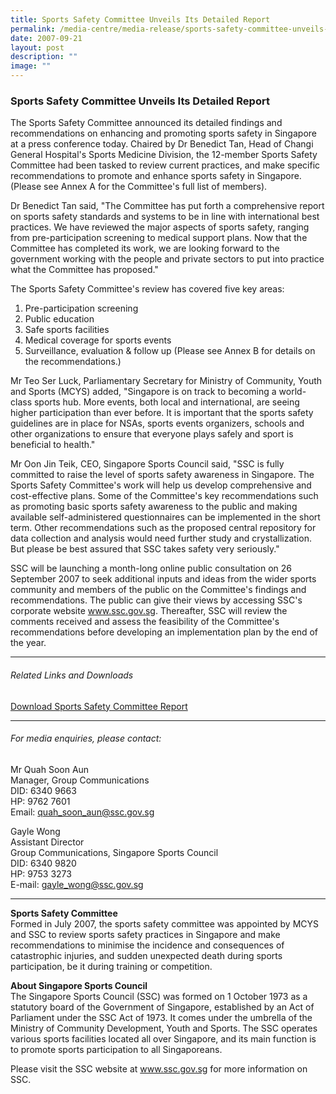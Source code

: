 ```yaml
---
title: Sports Safety Committee Unveils Its Detailed Report
permalink: /media-centre/media-release/sports-safety-committee-unveils-its-detailed-report/
date: 2007-09-21
layout: post
description: ""
image: ""
---
```

### **Sports Safety Committee Unveils Its Detailed Report**

The Sports Safety Committee announced its detailed findings and recommendations on enhancing and promoting sports safety in Singapore at a press conference today. Chaired by Dr Benedict Tan, Head of Changi General Hospital's Sports Medicine Division, the 12-member Sports Safety Committee had been tasked to review current practices, and make specific recommendations to promote and enhance sports safety in Singapore. (Please see Annex A for the Committee's full list of members).

Dr Benedict Tan said, "The Committee has put forth a comprehensive report on sports safety standards and systems to be in line with international best practices. We have reviewed the major aspects of sports safety, ranging from pre-participation screening to medical support plans. Now that the Committee has completed its work, we are looking forward to the government working with the people and private sectors to put into practice what the Committee has proposed."

The Sports Safety Committee's review has covered five key areas:

1. Pre-participation screening
2. Public education
3. Safe sports facilities
4. Medical coverage for sports events
5. Surveillance, evaluation & follow up (Please see Annex B for details on the recommendations.)

Mr Teo Ser Luck, Parliamentary Secretary for Ministry of Community, Youth and Sports (MCYS) added, "Singapore is on track to becoming a world-class sports hub. More events, both local and international, are seeing higher participation than ever before. It is important that the sports safety guidelines are in place for NSAs, sports events organizers, schools and other organizations to ensure that everyone plays safely and sport is beneficial to health."

Mr Oon Jin Teik, CEO, Singapore Sports Council said, "SSC is fully committed to raise the level of sports safety awareness in Singapore. The Sports Safety Committee's work will help us develop comprehensive and cost-effective plans. Some of the Committee's key recommendations such as promoting basic sports safety awareness to the public and making available self-administered questionnaires can be implemented in the short term. Other recommendations such as the proposed central repository for data collection and analysis would need further study and crystallization. But please be best assured that SSC takes safety very seriously."

SSC will be launching a month-long online public consultation on 26 September 2007 to seek additional inputs and ideas from the wider sports community and members of the public on the Committee's findings and recommendations. The public can give their views by accessing SSC's corporate website www.ssc.gov.sg. Thereafter, SSC will review the comments received and assess the feasibility of the Committee's recommendations before developing an implementation plan by the end of the year.

---

###### Related Links and Downloads
[Download Sports Safety Committee Report](/files/Media%20Centre/Media%20Release/2007/September/SportsSafetyCommittee26SEPO7.pdf)

---

###### For media enquiries, please contact:

Mr Quah Soon Aun
<br>
Manager, Group Communications
<br>
DID: 6340 9663
<br>
HP: 9762 7601
<br>
Email: [quah_soon_aun@ssc.gov.sg](mailto:quah_soon_aun@ssc.gov.sg)

Gayle Wong
<br>
Assistant Director
<br>
Group Communications, Singapore Sports Council
<br>
DID: 6340 9820
<br>
HP: 9753 3273
<br>
E-mail: [gayle_wong@ssc.gov.sg](mailto:gayle_wong@ssc.gov.sg)

---

**Sports Safety Committee**
<br>
Formed in July 2007, the sports safety committee was appointed by MCYS and SSC to review sports safety practices in Singapore and make recommendations to minimise the incidence and consequences of catastrophic injuries, and sudden unexpected death during sports participation, be it during training or competition.

**About Singapore Sports Council**
<br>
The Singapore Sports Council (SSC) was formed on 1 October 1973 as a statutory board of the Government of Singapore, established by an Act of Parliament under the SSC Act of 1973. It comes under the umbrella of the Ministry of Community Development, Youth and Sports. The SSC operates various sports facilities located all over Singapore, and its main function is to promote sports participation to all Singaporeans.

Please visit the SSC website at www.ssc.gov.sg for more information on SSC.